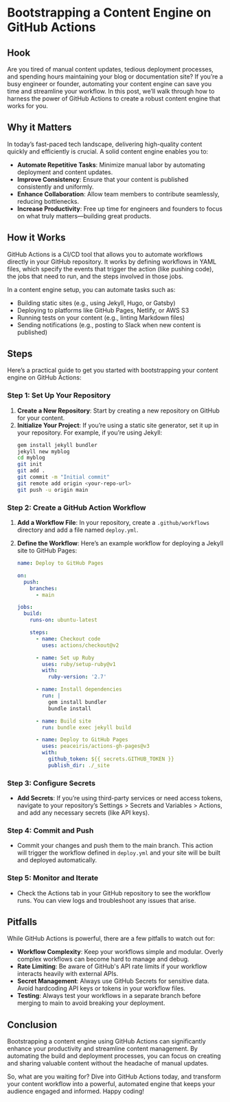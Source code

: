 # Bootstrapping a Content Engine on GitHub Actions

## Hook

Are you tired of manual content updates, tedious deployment processes, and spending hours maintaining your blog or documentation site? If you’re a busy engineer or founder, automating your content engine can save you time and streamline your workflow. In this post, we’ll walk through how to harness the power of GitHub Actions to create a robust content engine that works for you.

## Why it Matters

In today’s fast-paced tech landscape, delivering high-quality content quickly and efficiently is crucial. A solid content engine enables you to:

- **Automate Repetitive Tasks**: Minimize manual labor by automating deployment and content updates.
- **Improve Consistency**: Ensure that your content is published consistently and uniformly.
- **Enhance Collaboration**: Allow team members to contribute seamlessly, reducing bottlenecks.
- **Increase Productivity**: Free up time for engineers and founders to focus on what truly matters—building great products.

## How it Works

GitHub Actions is a CI/CD tool that allows you to automate workflows directly in your GitHub repository. It works by defining workflows in YAML files, which specify the events that trigger the action (like pushing code), the jobs that need to run, and the steps involved in those jobs.

In a content engine setup, you can automate tasks such as:

- Building static sites (e.g., using Jekyll, Hugo, or Gatsby)
- Deploying to platforms like GitHub Pages, Netlify, or AWS S3
- Running tests on your content (e.g., linting Markdown files)
- Sending notifications (e.g., posting to Slack when new content is published)

## Steps

Here’s a practical guide to get you started with bootstrapping your content engine on GitHub Actions:

### Step 1: Set Up Your Repository

1. **Create a New Repository**: Start by creating a new repository on GitHub for your content.
2. **Initialize Your Project**: If you’re using a static site generator, set it up in your repository. For example, if you’re using Jekyll:
   ```bash
   gem install jekyll bundler
   jekyll new myblog
   cd myblog
   git init
   git add .
   git commit -m "Initial commit"
   git remote add origin <your-repo-url>
   git push -u origin main
   ```

### Step 2: Create a GitHub Action Workflow

1. **Add a Workflow File**: In your repository, create a `.github/workflows` directory and add a file named `deploy.yml`.

2. **Define the Workflow**: Here’s an example workflow for deploying a Jekyll site to GitHub Pages:

   ```yaml
   name: Deploy to GitHub Pages

   on:
     push:
       branches:
         - main

   jobs:
     build:
       runs-on: ubuntu-latest

       steps:
         - name: Checkout code
           uses: actions/checkout@v2

         - name: Set up Ruby
           uses: ruby/setup-ruby@v1
           with:
             ruby-version: '2.7'

         - name: Install dependencies
           run: |
             gem install bundler
             bundle install

         - name: Build site
           run: bundle exec jekyll build

         - name: Deploy to GitHub Pages
           uses: peaceiris/actions-gh-pages@v3
           with:
             github_token: ${{ secrets.GITHUB_TOKEN }}
             publish_dir: ./_site
   ```

### Step 3: Configure Secrets

- **Add Secrets**: If you’re using third-party services or need access tokens, navigate to your repository’s Settings > Secrets and Variables > Actions, and add any necessary secrets (like API keys).

### Step 4: Commit and Push

- Commit your changes and push them to the main branch. This action will trigger the workflow defined in `deploy.yml` and your site will be built and deployed automatically.

### Step 5: Monitor and Iterate

- Check the Actions tab in your GitHub repository to see the workflow runs. You can view logs and troubleshoot any issues that arise.

## Pitfalls

While GitHub Actions is powerful, there are a few pitfalls to watch out for:

- **Workflow Complexity**: Keep your workflows simple and modular. Overly complex workflows can become hard to manage and debug.
- **Rate Limiting**: Be aware of GitHub's API rate limits if your workflow interacts heavily with external APIs.
- **Secret Management**: Always use GitHub Secrets for sensitive data. Avoid hardcoding API keys or tokens in your workflow files.
- **Testing**: Always test your workflows in a separate branch before merging to main to avoid breaking your deployment.

## Conclusion

Bootstrapping a content engine using GitHub Actions can significantly enhance your productivity and streamline content management. By automating the build and deployment processes, you can focus on creating and sharing valuable content without the headache of manual updates. 

So, what are you waiting for? Dive into GitHub Actions today, and transform your content workflow into a powerful, automated engine that keeps your audience engaged and informed. Happy coding!